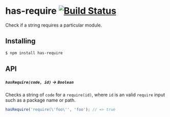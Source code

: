# has-require [![Build Status](https://travis-ci.org/bendrucker/has-require.svg?branch=master)](https://travis-ci.org/bendrucker/has-require)

Check if a string requires a particular module.

## Installing

```bash
$ npm install has-require
```

## API

##### `hasRequire(code, id)` -> `Boolean`

Checks a string of `code` for a `require(id)`, where `id` is an valid `require` input such as a package name or path. 

```js
hasRequire('require(\'foo\'', 'foo'); // => true
```
